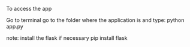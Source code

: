To access the app

Go to terminal 
go to the folder where the application is and type: python app.py

note: install the flask if necessary
pip install flask 

